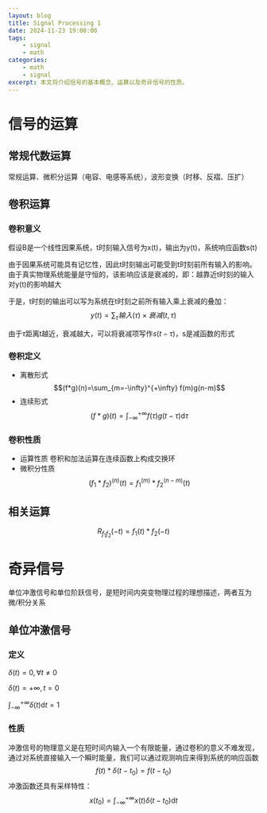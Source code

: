```yaml
---
layout: blog
title: Signal Processing 1
date: 2024-11-23 19:00:00
tags:
    - signal
    - math
categories:
    - math
    - signal
excerpt: 本文将介绍信号的基本概念、运算以及奇异信号的性质。
---
```


# 信号的运算
## 常规代数运算
常规运算、微积分运算（电容、电感等系统），波形变换（时移、反褶、压扩）

## 卷积运算

### 卷积意义
假设B是一个线性因果系统，t时刻输入信号为x(t)，输出为y(t)，系统响应函数s(t)

由于因果系统可能具有记忆性，因此t时刻输出可能受到t时刻前所有输入的影响。由于真实物理系统能量是守恒的，该影响应该是衰减的，即：越靠近t时刻的输入对y(t)的影响越大

于是，t时刻的输出可以写为系统在t时刻之前所有输入乘上衰减的叠加：
$$y(t) = \sum_{\tau} 输入(\tau) \times 衰减(t, \tau)$$

由于$\tau$距离t越近，衰减越大，可以将衰减项写作$s(t-\tau)$，s是减函数的形式

### 卷积定义
- 离散形式
$$(f*g)(n)=\sum_{m=-\infty}^{+\infty} f(m)g(n-m)$$
- 连续形式
$$(f*g)(t)=\int_{-\infty}^{+\infty} f(\tau)g(t-\tau)\mathrm{d}\tau$$

### 卷积性质
- 运算性质
  卷积和加法运算在连续函数上构成交换环
- 微积分性质
  $$(f_1*f_2)^{(n)}(t) = f_1^{(m)}*f_2^{(n-m)}(t)$$

## 相关运算
$$R_{f_1f_2}(-t)=f_1(t)*f_2(-t)$$

# 奇异信号
单位冲激信号和单位阶跃信号，是短时间内突变物理过程的理想描述，两者互为微/积分关系

## 单位冲激信号
### 定义
$\delta(t)=0, \forall t \neq 0$

$\delta(t)=+\infty, t=0$

$\int_{-\infty}^{+\infty}\delta(t) \mathrm{d}t = 1$

### 性质
冲激信号的物理意义是在短时间内输入一个有限能量，通过卷积的意义不难发现，通过对系统直接输入一个瞬时能量，我们可以通过观测响应来得到系统的响应函数
$$f(t)*\delta(t-t_0) = f(t-t_0)$$
冲激函数还具有采样特性：
$$x(t_0) = \int_{-\infty}^{+\infty}x(t)\delta(t-t_0)\mathrm{d}t$$

